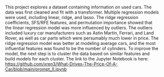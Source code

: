 This project explores a dataset containing information on used cars.
The data was first cleaned and fit with a transformer. Multiple regression models were used, including linear, ridge, and lasso.
The ridge regression coefficients, SFS/RFE features, and permutation importance showed that the linear regression model was more influenced by outliers.
The outliers included luxury car manufacturers such as Astin Martin, Ferrari, and Land Rover, as well as car parts which were persumably much lower in price.
The ridge regression model was better at modeling average cars, and the most influential features was found to be the number of cylinders.
To improve the model, the next step is to cluster the data based on similar features and build models for each cluster.
The link to the Jupyter Notebook is here: https://github.com/xren3/What-Drives-The-Price-Of-A-Car/blob/main/prompt_II.ipynb
